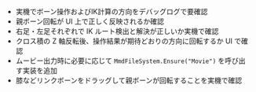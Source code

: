 - 実機でボーン操作およびIK計算の方向をデバッグログで要確認
- 親ボーン回転が UI 上で正しく反映されるか確認
- 右足・左足それぞれで IK ルート検出と解決が正しいか実機で確認
- クロス積の Z 軸反転後、操作結果が期待どおりの方向に回転するか UI で確認
- ムービー出力時に必要に応じて `MmdFileSystem.Ensure("Movie")` を呼び出す実装を追加
- 膝などリンクボーンをドラッグして親ボーンが回転することを実機で確認

